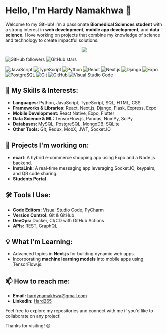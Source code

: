 # Hello, I'm Hardy Namakhwa 👋

Welcome to my GitHub! I'm a passionate **Biomedical Sciences student** with a strong interest in **web development**, **mobile app development**, and **data science**. I love working on projects that combine my knowledge of science and technology to create impactful solutions.

<p align="center">
  <a href="https://skillicons.dev">
    <img src="https://skillicons.dev/icons?i=py,js,ts,kotlin,git,github,nodejs,react,vue,django,nextjs,flutter,express,sequelize,vscode,androidstudio&perline=8" />
  </a>
</p>

![GitHub followers](https://img.shields.io/github/followers/Hard265?label=Follow%20Me&style=social) ![GitHub stars](https://img.shields.io/github/stars/Hard265?affiliations=OWNER%2CCOLLABORATOR&style=social)

![JavaScript](https://img.shields.io/badge/Code-JavaScript-informational?style=flat&logo=javascript&color=yellow) ![TypeScript](https://img.shields.io/badge/Code-TypeScript-informational?style=flat&logo=typescript&color=007ACC)
![Python](https://img.shields.io/badge/Code-Python-informational?style=flat&logo=python&color=3776AB)
![React](https://img.shields.io/badge/Framework-React-informational?style=flat&logo=react&color=61DAFB)
![Next.js](https://img.shields.io/badge/Framework-Next.js-informational?style=flat&logo=next.js&color=000000) ![Django](https://img.shields.io/badge/Framework-Django-informational?style=flat&logo=django&color=092E20) ![Expo](https://img.shields.io/badge/Framework-Expo-informational?style=flat&logo=expo&color=000020) ![PostgreSQL](https://img.shields.io/badge/Database-PostgreSQL-informational?style=flat&logo=postgresql&color=4169E1) ![Git](https://img.shields.io/badge/Version%20Control-Git-informational?style=flat&logo=git&color=F05032) ![GitHub](https://img.shields.io/badge/Platform-GitHub-informational?style=flat&logo=github&color=181717) ![Visual Studio Code](https://img.shields.io/badge/Editor-VS%20Code-informational?style=flat&logo=visual-studio-code&color=007ACC)

## 🌟 My Skills & Interests:
- **Languages:** Python, JavaScript, TypeScript, SQL, HTML, CSS
- **Frameworks & Libraries:** React, Next.js, Django, Flask, Express, Expo
- **Mobile Development:** React Native, Expo, Flutter
- **Data Science & ML:** TensorFlow.js, Pandas, NumPy, SciPy
- **Databases:** MySQL, PostgreSQL, MongoDB, SQLite
- **Other Tools:** Git, Redux, MobX, JWT, Socket.IO

## 🚀 Projects I'm working on:
- **ecart**: A hybrid e-commerce shopping app using Expo and a Node.js backend.
- **InstaLink**: A real-time messaging app leveraging Socket.IO, keypairs, and QR code sharing.
- **Students Portal**

## 🛠️ Tools I Use:
- **Code Editors:** Visual Studio Code, PyCharm
- **Version Control:** Git & GitHub
- **DevOps:** Docker, CI/CD with GitHub Actions
- **APIs:** REST, GraphQL

## 💡 What I'm Learning:
- Advanced topics in **Next.js** for building dynamic web apps.
- Incorporating **machine learning models** into mobile apps using TensorFlow.js.

## 📫 How to reach me:
- **Email:** hardynamakhwa@gmail.com
- **LinkedIn:** [Hard265](https://www.linkedin.com/in/hard_265)

Feel free to explore my repositories and connect with me if you'd like to collaborate on any project!

Thanks for visiting! 😊
